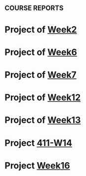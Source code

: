 ## COURSE REPORTS

#  Project of [Week2](https://github.com/lauramekaj/Week2)
#  Project of [Week6](https://github.com/lauramekaj/Week6)
#  Project of [Week7](https://github.com/lauramekaj/Week7)
#  Project of [Week12](https://github.com/lauramekaj/Week12)
#  Project of [Week13](https://github.com/lauramekaj/week13)
#  Project [411-W14](https://github.com/lauramekaj/411-W14)
#  Project [Week16](https://github.com/lauramekaj/Week16)





